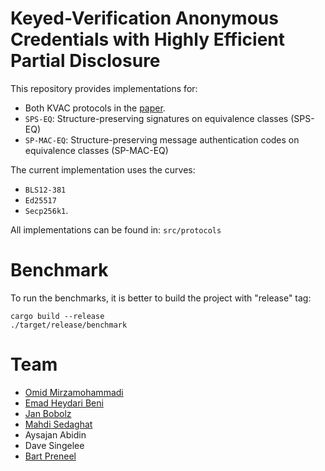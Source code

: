 # Keyed-Verification Anonymous Credentials with Highly Efficient Partial Disclosure
This repository provides implementations for:  
- Both KVAC protocols in the [paper](https://eprint.iacr.org/2025/41).
- ``SPS-EQ``: Structure-preserving signatures on equivalence classes (SPS-EQ)
- ``SP-MAC-EQ``: Structure-preserving message authentication codes on equivalence classes (SP-MAC-EQ)

The current implementation uses the curves:
- ``BLS12-381``
- ``Ed25517``
- ``Secp256k1``.  

All implementations can be found in: ``src/protocols``

# Benchmark
To run the benchmarks, it is better to build the project with "release" tag:

```shell
cargo build --release
./target/release/benchmark
```

# Team 
* [Omid Mirzamohammadi](https://www.esat.kuleuven.be/cosic/people/person/?u=u0159898)
* [Emad Heydari Beni](https://heydari.be)
* [Jan Bobolz](https://jan-bobolz.de/)
* [Mahdi Sedaghat](https://mahdi171.github.io/)
* Aysajan Abidin
* Dave Singelee
* [Bart Preneel](https://www.esat.kuleuven.be/cosic/people/person/?u=u0003308)
